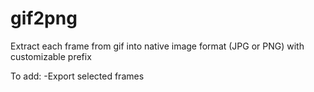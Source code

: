 # gif2png
Extract each frame from gif into native image format (JPG or PNG) with customizable prefix

To add:
-Export selected frames
